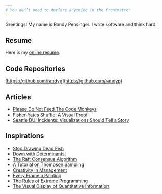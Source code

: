 ```yaml
---
# You don’t need to declare anything in the frontmatter
---
```


Greetings! My name is Randy Pensinger. I write software and think hard.

## Resume

Here is my [online resume](https://randyp.github.io/resume/).

## Code Repositories

[https://github.com/randyp](https://github.com/randyp)

## Articles

* [Please Do Not Feed The Code Monkeys](./please-do-not-feed-the-code-monkeys)
* [Fisher-Yates Shuffle: A Visual Proof](./fisher-yates-proof)
* [Seattle DUI Incidents: Visualizations Should Tell a Story](./seattle-dui)
<!-- * [Bootstrapping Confidence Intervals... Doesn't Work](./assets/static/bootstrapping-confidence-intervals-doesnt-work.html) -->

## Inspirations

* [Stop Drawing Dead Fish](https://vimeo.com/64895205)
* [Down with Determinants!](https://www.axler.net/DwD.html)
* [The Raft Consensus Algorithm](https://raft.github.io/)
* [A Tutorial on Thompson Sampling](https://github.com/iosband/ts_tutorial)
* [Creativity in Management](https://www.youtube.com/watch?v=Pb5oIIPO62g&ab_channel=VideoArts)
* [Every Frame a Painting](https://www.youtube.com/channel/UCjFqcJQXGZ6T6sxyFB-5i6A)
* [The Rules of Extreme Programming](http://www.extremeprogramming.org/rules.html)
* [The Visual Display of Quantitative Information](https://www.edwardtufte.com/tufte/books_vdqi?gclid=Cj0KCQjwz7uRBhDRARIsAFqjulkhbOtz-dDH5PKSoFTmRrT83hn4yy_tuzKjqoyLVimY3ueWyAhp3uYaAo6LEALw_wcB)
